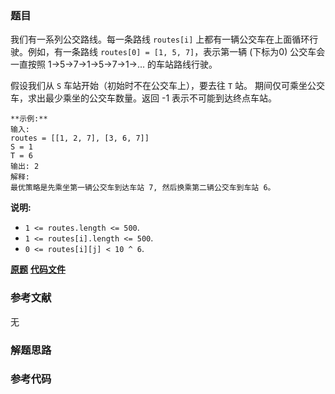 ### 题目
我们有一系列公交路线。每一条路线 `routes[i]` 上都有一辆公交车在上面循环行驶。例如，有一条路线 `routes[0] = [1, 5,
7]`，表示第一辆 (下标为0) 公交车会一直按照 1->5->7->1->5->7->1->... 的车站路线行驶。

假设我们从 `S` 车站开始（初始时不在公交车上），要去往 `T` 站。 期间仅可乘坐公交车，求出最少乘坐的公交车数量。返回 -1 表示不可能到达终点车站。

    
    
    **示例:**
    输入: 
    routes = [[1, 2, 7], [3, 6, 7]]
    S = 1
    T = 6
    输出: 2
    解释: 
    最优策略是先乘坐第一辆公交车到达车站 7, 然后换乘第二辆公交车到车站 6。
    

**说明:**

  * `1 <= routes.length <= 500`.
  * `1 <= routes[i].length <= 500`.
  * `0 <= routes[i][j] < 10 ^ 6`.

 **[原题](https://leetcode-cn.com/problems/bus-routes/)**    **[代码文件]()**


### 参考文献
无

### 解题思路




### 参考代码

```go


```




